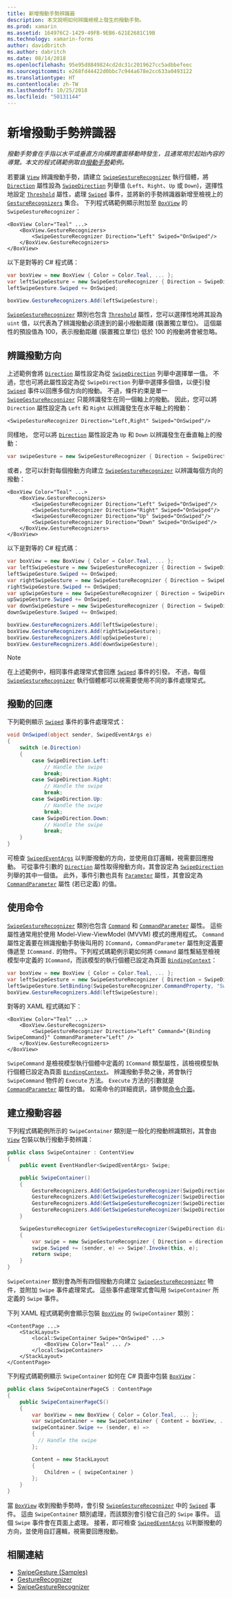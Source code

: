 ```yaml
---
title: 新增撥動手勢辨識器
description: 本文說明如何辨識檢視上發生的撥動手勢。
ms.prod: xamarin
ms.assetid: 164976C2-1429-49FB-9EB6-621E2681C19B
ms.technology: xamarin-forms
author: davidbritch
ms.author: dabritch
ms.date: 08/14/2018
ms.openlocfilehash: 95e95d8849824cd2dc31c2019627cc5adbbefeec
ms.sourcegitcommit: e268fd44422d0bbc7c944a678e2cc633a0493122
ms.translationtype: HT
ms.contentlocale: zh-TW
ms.lasthandoff: 10/25/2018
ms.locfileid: "50131144"
---
```

# <a name="adding-a-swipe-gesture-recognizer"></a>新增撥動手勢辨識器

_撥動手勢會在手指以水平或垂直方向橫跨畫面移動時發生，且通常用於起始內容的導覽。本文的程式碼範例取自[撥動手勢](https://developer.xamarin.com/samples/xamarin-forms/WorkingWithGestures/SwipeGesture/)範例。_

若要讓 [`View`](xref:Xamarin.Forms.View) 辨識撥動手勢，請建立 [`SwipeGestureRecognizer`](xref:Xamarin.Forms.SwipeGestureRecognizer) 執行個體，將 [`Direction`](xref:Xamarin.Forms.SwipeGestureRecognizer.Direction) 屬性設為 [`SwipeDirection`](xref:Xamarin.Forms.SwipeDirection) 列舉值 (`Left`、`Right`、`Up` 或 `Down`)，選擇性地設定 [`Threshold`](xref:Xamarin.Forms.SwipeGestureRecognizer.Threshold) 屬性，處理 [`Swiped`](xref:Xamarin.Forms.SwipeGestureRecognizer.Swiped) 事件，並將新的手勢辨識器新增至檢視上的 [`GestureRecognizers`](xref:Xamarin.Forms.View.GestureRecognizers) 集合。 下列程式碼範例顯示附加至 [`BoxView`](xref:Xamarin.Forms.BoxView) 的 `SwipeGestureRecognizer`：

```xaml
<BoxView Color="Teal" ...>
    <BoxView.GestureRecognizers>
        <SwipeGestureRecognizer Direction="Left" Swiped="OnSwiped"/>
    </BoxView.GestureRecognizers>
</BoxView>
```

以下是對等的 C# 程式碼：

```csharp
var boxView = new BoxView { Color = Color.Teal, ... };
var leftSwipeGesture = new SwipeGestureRecognizer { Direction = SwipeDirection.Left };
leftSwipeGesture.Swiped += OnSwiped;

boxView.GestureRecognizers.Add(leftSwipeGesture);
```

[`SwipeGestureRecognizer`](xref:Xamarin.Forms.SwipeGestureRecognizer) 類別也包含 [`Threshold`](xref:Xamarin.Forms.SwipeGestureRecognizer.Threshold) 屬性，您可以選擇性地將其設為 `uint` 值，以代表為了辨識撥動必須達到的最小撥動距離 (裝置獨立單位)。 這個屬性的預設值為 100，表示撥動距離 (裝置獨立單位) 低於 100 的撥動將會被忽略。

## <a name="recognizing-the-swipe-direction"></a>辨識撥動方向

上述範例會將 [`Direction`](xref:Xamarin.Forms.SwipedEventArgs.Direction) 屬性設定為從 [`SwipeDirection`](xref:Xamarin.Forms.SwipeDirection) 列舉中選擇單一值。 不過，您也可將此屬性設定為從 `SwipeDirection` 列舉中選擇多個值，以便引發 [ `Swiped`](xref:Xamarin.Forms.SwipeGestureRecognizer.Swiped) 事件以回應多個方向的撥動。 不過，條件約束是單一 [`SwipeGestureRecognizer`](xref:Xamarin.Forms.SwipeGestureRecognizer) 只能辨識發生在同一個軸上的撥動。 因此，您可以將 `Direction` 屬性設定為 `Left` 和 `Right` 以辨識發生在水平軸上的撥動：

```xaml
<SwipeGestureRecognizer Direction="Left,Right" Swiped="OnSwiped"/>
```

同樣地， 您可以將 [`Direction`](xref:Xamarin.Forms.SwipedEventArgs.Direction) 屬性設定為 `Up` 和 `Down` 以辨識發生在垂直軸上的撥動：

```csharp
var swipeGesture = new SwipeGestureRecognizer { Direction = SwipeDirection.Up | SwipeDirection.Down };
```

或者，您可以針對每個撥動方向建立 [`SwipeGestureRecognizer`](xref:Xamarin.Forms.SwipeGestureRecognizer) 以辨識每個方向的撥動：

```xaml
<BoxView Color="Teal" ...>
    <BoxView.GestureRecognizers>
        <SwipeGestureRecognizer Direction="Left" Swiped="OnSwiped"/>
        <SwipeGestureRecognizer Direction="Right" Swiped="OnSwiped"/>
        <SwipeGestureRecognizer Direction="Up" Swiped="OnSwiped"/>
        <SwipeGestureRecognizer Direction="Down" Swiped="OnSwiped"/>
    </BoxView.GestureRecognizers>
</BoxView>
```

以下是對等的 C# 程式碼：

```csharp
var boxView = new BoxView { Color = Color.Teal, ... };
var leftSwipeGesture = new SwipeGestureRecognizer { Direction = SwipeDirection.Left };
leftSwipeGesture.Swiped += OnSwiped;
var rightSwipeGesture = new SwipeGestureRecognizer { Direction = SwipeDirection.Right };
rightSwipeGesture.Swiped += OnSwiped;
var upSwipeGesture = new SwipeGestureRecognizer { Direction = SwipeDirection.Up };
upSwipeGesture.Swiped += OnSwiped;
var downSwipeGesture = new SwipeGestureRecognizer { Direction = SwipeDirection.Down };
downSwipeGesture.Swiped += OnSwiped;

boxView.GestureRecognizers.Add(leftSwipeGesture);
boxView.GestureRecognizers.Add(rightSwipeGesture);
boxView.GestureRecognizers.Add(upSwipeGesture);
boxView.GestureRecognizers.Add(downSwipeGesture);
```

> [!NOTE]
> 在上述範例中，相同事件處理常式會回應 [`Swiped`](xref:Xamarin.Forms.SwipeGestureRecognizer.Swiped) 事件的引發。 不過，每個 [`SwipeGestureRecognizer`](xref:Xamarin.Forms.SwipeGestureRecognizer) 執行個體都可以視需要使用不同的事件處理常式。

## <a name="responding-to-the-swipe"></a>撥動的回應

下列範例顯示 [`Swiped`](xref:Xamarin.Forms.SwipeGestureRecognizer.Swiped) 事件的事件處理常式：

```csharp
void OnSwiped(object sender, SwipedEventArgs e)
{
    switch (e.Direction)
    {
        case SwipeDirection.Left:
            // Handle the swipe
            break;
        case SwipeDirection.Right:
            // Handle the swipe
            break;
        case SwipeDirection.Up:
            // Handle the swipe
            break;
        case SwipeDirection.Down:
            // Handle the swipe
            break;
    }
}
```

可檢查 [`SwipedEventArgs`](xref:Xamarin.Forms.SwipedEventArgs) 以判斷撥動的方向，並使用自訂邏輯，視需要回應撥動。 可從事件引數的 [`Direction`](xref:Xamarin.Forms.SwipedEventArgs.Direction) 屬性取得撥動方向，其會設定為 [`SwipeDirection`](xref:Xamarin.Forms.SwipeDirection) 列舉的其中一個值。 此外，事件引數也具有 [`Parameter`](xref:Xamarin.Forms.SwipedEventArgs.Parameter) 屬性，其會設定為 [`CommandParameter`](xref:Xamarin.Forms.SwipeGestureRecognizer.CommandParameter) 屬性 (若已定義) 的值。

## <a name="using-commands"></a>使用命令

[`SwipeGestureRecognizer`](xref:Xamarin.Forms.SwipeGestureRecognizer) 類別也包含 [`Command`](xref:Xamarin.Forms.SwipeGestureRecognizer.Command) 和 [`CommandParameter`](xref:Xamarin.Forms.SwipeGestureRecognizer.CommandParameter) 屬性。 這些屬性通常用於使用 Model-View-ViewModel (MVVM) 模式的應用程式。 `Command` 屬性定義要在辨識撥動手勢後叫用的 `ICommand`，`CommandParameter` 屬性則定義要傳遞至 `ICommand.` 的物件。下列程式碼範例示範如何將 `Command` 屬性繫結至檢視模型中定義的 `ICommand`，而該模型的執行個體已設定為頁面 [`BindingContext`](xref:Xamarin.Forms.BindableObject.BindingContext)：

```csharp
var boxView = new BoxView { Color = Color.Teal, ... };
var leftSwipeGesture = new SwipeGestureRecognizer { Direction = SwipeDirection.Left, CommandParameter = "Left" };
leftSwipeGesture.SetBinding(SwipeGestureRecognizer.CommandProperty, "SwipeCommand");
boxView.GestureRecognizers.Add(leftSwipeGesture);
```

對等的 XAML 程式碼如下：

```xaml
<BoxView Color="Teal" ...>
    <BoxView.GestureRecognizers>
        <SwipeGestureRecognizer Direction="Left" Command="{Binding SwipeCommand}" CommandParameter="Left" />
    </BoxView.GestureRecognizers>
</BoxView>
```

`SwipeCommand` 是檢視模型執行個體中定義的 `ICommand` 類型屬性，該檢視模型執行個體已設定為頁面 [`BindingContext`](xref:Xamarin.Forms.BindableObject.BindingContext)。 辨識撥動手勢之後，將會執行 `SwipeCommand` 物件的 `Execute` 方法。 `Execute` 方法的引數就是 [`CommandParameter`](xref:Xamarin.Forms.SwipeGestureRecognizer.CommandParameter) 屬性的值。 如需命令的詳細資訊，請參閱[命令介面](~/xamarin-forms/app-fundamentals/data-binding/commanding.md)。

## <a name="creating-a-swipe-container"></a>建立撥動容器

下列程式碼範例所示的 `SwipeContainer` 類別是一般化的撥動辨識類別，其會由 [`View`](xref:Xamarin.Forms.View) 包裝以執行撥動手勢辨識：

```csharp
public class SwipeContainer : ContentView
{
    public event EventHandler<SwipedEventArgs> Swipe;

    public SwipeContainer()
    {
        GestureRecognizers.Add(GetSwipeGestureRecognizer(SwipeDirection.Left));
        GestureRecognizers.Add(GetSwipeGestureRecognizer(SwipeDirection.Right));
        GestureRecognizers.Add(GetSwipeGestureRecognizer(SwipeDirection.Up));
        GestureRecognizers.Add(GetSwipeGestureRecognizer(SwipeDirection.Down));
    }

    SwipeGestureRecognizer GetSwipeGestureRecognizer(SwipeDirection direction)
    {
        var swipe = new SwipeGestureRecognizer { Direction = direction };
        swipe.Swiped += (sender, e) => Swipe?.Invoke(this, e);
        return swipe;
    }
}
```

`SwipeContainer` 類別會為所有四個撥動方向建立 [`SwipeGestureRecognizer`](xref:Xamarin.Forms.SwipeGestureRecognizer) 物件，並附加 `Swipe` 事件處理常式。 這些事件處理常式會叫用 `SwipeContainer` 所定義的 `Swipe` 事件。

下列 XAML 程式碼範例會顯示包裝 [`BoxView`](xref:Xamarin.Forms.BoxView) 的 `SwipeContainer` 類別：

```xaml
<ContentPage ...>
    <StackLayout>
        <local:SwipeContainer Swipe="OnSwiped" ...>
            <BoxView Color="Teal" ... />
        </local:SwipeContainer>
    </StackLayout>
</ContentPage>
```

下列程式碼範例顯示 `SwipeContainer` 如何在 C# 頁面中包裝 [`BoxView`](xref:Xamarin.Forms.BoxView)：

```csharp
public class SwipeContainerPageCS : ContentPage
{
    public SwipeContainerPageCS()
    {
        var boxView = new BoxView { Color = Color.Teal, ... };
        var swipeContainer = new SwipeContainer { Content = boxView, ... };
        swipeContainer.Swipe += (sender, e) =>
        {
          // Handle the swipe
        };

        Content = new StackLayout
        {
            Children = { swipeContainer }
        };
    }
}
```

當 [`BoxView`](xref:Xamarin.Forms.BoxView) 收到撥動手勢時，會引發 [`SwipeGestureRecognizer`](xref:Xamarin.Forms.SwipeGestureRecognizer) 中的 [`Swiped`](xref:Xamarin.Forms.SwipeGestureRecognizer.Swiped) 事件。 這由 `SwipeContainer` 類別處理，而該類別會引發它自己的 `Swipe` 事件。 這個 `Swipe` 事件會在頁面上處理。 接著，即可檢查 [`SwipedEventArgs`](xref:Xamarin.Forms.SwipedEventArgs) 以判斷撥動的方向，並使用自訂邏輯，視需要回應撥動。

## <a name="related-links"></a>相關連結

- [SwipeGesture (Samples)](https://developer.xamarin.com/samples/xamarin-forms/WorkingWithGestures/SwipeGesture/)
- [GestureRecognizer](xref:Xamarin.Forms.GestureRecognizer)
- [SwipeGestureRecognizer](xref:Xamarin.Forms.SwipeGestureRecognizer)
